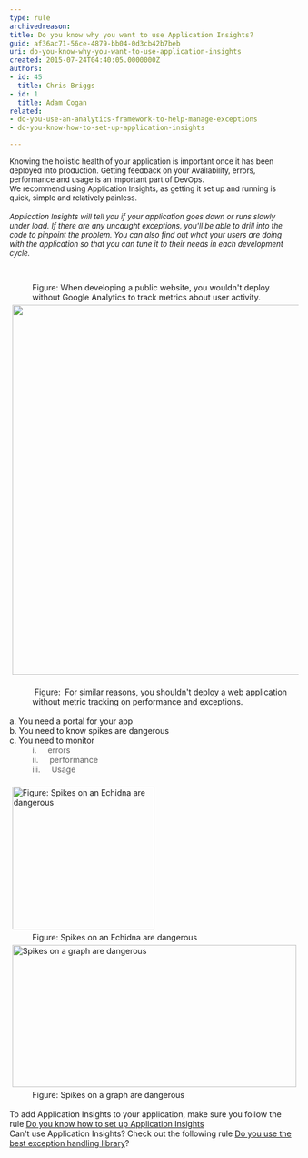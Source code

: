 ```yaml
---
type: rule
archivedreason: 
title: Do you know why you want to use Application Insights?
guid: af36ac71-56ce-4879-bb04-0d3cb42b7beb
uri: do-you-know-why-you-want-to-use-application-insights
created: 2015-07-24T04:40:05.0000000Z
authors:
- id: 45
  title: Chris Briggs
- id: 1
  title: Adam Cogan
related:
- do-you-use-an-analytics-framework-to-help-manage-exceptions
- do-you-know-how-to-set-up-application-insights

---
```



<div><font size="2">Knowing the holistic health of your application is important once it has been deployed into production. Getting feedback on your Availability, errors, performance and usage is an important part of DevOps.<br>We recommend using Application Insights, as getting it set up and running is quick, simple and relatively painless.</font></div><div><font size="2"></font>&#160;</div><div><font size="2">​<em>Application Insights will tell you if your application goes down or runs slowly under load. If there are any uncaught exceptions, you'll be able to drill into the code to pinpoint the problem. You can also find out what your users are doing with the application so that you can tune it to their needs in each development cycle.&#160;&#160;</em> ​</font></div>
<br><excerpt class='endintro'></excerpt><br>
<div><img src="/PublishingImages/Google-analytics.png" alt="" style="margin&#58;5px;" /> 
   <dd class="ssw15-rteElement-FigureNormal">Figure&#58;&#160;​When developing a public website, you wouldn't deploy without Google Analytics to track metrics about user activity.​​</dd></div><div><img src="/PublishingImages/App-Insights-Dashboard.png" alt="" style="margin&#58;5px;width&#58;650px;" />&#160;</div><dd class="ssw15-rteElement-FigureGood">​​​&#160;Figure&#58; &#160;​For similar reasons, you shouldn't deploy a web application without metric tracking on performance and exceptions.</dd><div>&#160;</div><div><div>a.<span class="Apple-tab-span" style="white-space&#58;pre;"> </span>You need a portal for your app</div><div>b.<span class="Apple-tab-span" style="white-space&#58;pre;"> </span>You need to know spikes are dangerous</div><div>c.<span class="Apple-tab-span" style="white-space&#58;pre;"> </span>You need to monitor</div></div><blockquote style="margin&#58;0px 0px 0px 40px;border&#58;none;padding&#58;0px;"><div><div>​i.<span class="Apple-tab-span" style="white-space&#58;pre;"> </span> &#160; &#160;errors</div></div><div><div>ii.<span class="Apple-tab-span" style="white-space&#58;pre;"> </span> &#160; &#160;performance</div></div><div><div>iii.<span class="Apple-tab-span" style="white-space&#58;pre;"> </span> &#160; &#160;Usage</div></div></blockquote><div><div> 
      <br>
      <img src="http&#58;//www.abc.net.au/reslib/200909/r437355_2104314.jpg" alt="Figure&#58; Spikes on an Echidna are dangerous " style="margin&#58;5px;width&#58;250px;height&#58;251px;" /> 
      <dd class="ssw15-rteElement-FigureGood">​Figure&#58; Spikes on an Echidna are dangerous&#160;</dd></div> 
   </div><div><div>
      <img src="https&#58;//redoubtreporter.files.wordpress.com/2011/07/sockeye-daily-count.jpg" alt="Spikes on a graph are dangerous" style="margin&#58;5px;width&#58;500px;height&#58;250px;" /> 
      <dd class="ssw15-rteElement-FigureGood">​Figure&#58; Spikes on a graph are dangerous</dd></div></div><div><br> 
</div><div>To add Application Insights to your application, make sure you follow the rule 
   <a href="/_layouts/15/FIXUPREDIRECT.ASPX?WebId=3dfc0e07-e23a-4cbb-aac2-e778b71166a2&amp;TermSetId=07da3ddf-0924-4cd2-a6d4-a4809ae20160&amp;TermId=68f64a3a-78ec-49f6-87ed-7ee92af1c809">Do you know how to set up Application Insights</a><br>Can't use Application Insights? Check out the following rule 
   <a href="/_layouts/15/FIXUPREDIRECT.ASPX?WebId=3dfc0e07-e23a-4cbb-aac2-e778b71166a2&amp;TermSetId=07da3ddf-0924-4cd2-a6d4-a4809ae20160&amp;TermId=8c5a1235-d169-4164-92a1-08812c26fc22">Do you use the best exception handling library</a>​?<br></div>


